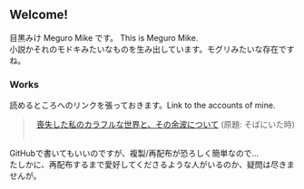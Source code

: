## Welcome!

目黒みけ Meguro Mike です。 This is Meguro Mike.   
小説かそれのモドキみたいなものを生み出しています。モグリみたいな存在ですね。   

### Works

読めるところへのリンクを張っておきます。Link to the accounts of mine.   
>   
>[喪失した私のカラフルな世界と、その余波について](https://kakuyomu.jp/works/1177354054883824257 "Kakuyomu") (原題: そばにいた時)      
   
GitHubで書いてもいいのですが、複製/再配布が恐ろしく簡単なので...      
たしかに、再配布するまで愛好してくださるような人がいるのか、疑問は尽きませんが。

